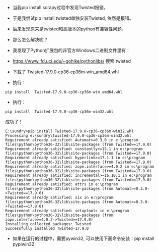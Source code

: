 - 当我pip install scrapy过程中发现Twisted报错。

- 于是我尝试pip install twisted单独安装Twisted, 依然是报错。

- 后来发现原来是twisted和高版本的python有兼容性问题。

- 那么怎么解决呢？

- 我发现了Python扩展包的非官方Windows二进制文件里有：
- https://www.lfd.uci.edu/~gohlke/pythonlibs/ 搜索 twisted
- 下载了 Twisted‑17.9.0‑cp36‑cp36m‑win_amd64.whl

- 执行：
```
pip install  Twisted‑17.9.0‑cp36‑cp36m‑win_amd64.whl
```
- 执行：
```
pip install  Twisted‑17.9.0‑cp36‑cp36m‑win32.whl
```
成功了！
```
E:\sundry>pip install Twisted-17.9.0-cp36-cp36m-win32.whl
Processing e:\sundry\twisted-17.9.0-cp36-cp36m-win32.whl
Requirement already satisfied: Automat>=0.3.0 in e:\program files\python\python36-32\lib\site-packages (from Twisted==17.9.0)
Requirement already satisfied: constantly>=15.1 in e:\program files\python\python36-32\lib\site-packages (from Twisted==17.9.0)
Requirement already satisfied: hyperlink>=17.1.1 in e:\program files\python\python36-32\lib\site-packages (from Twisted==17.9.0)
Requirement already satisfied: zope.interface>=4.0.2 in e:\program files\python\python36-32\lib\site-packages (from Twisted==17.9.0)
Requirement already satisfied: incremental>=16.10.1 in e:\program files\python\python36-32\lib\site-packages (from Twisted==17.9.0)
Requirement already satisfied: attrs in e:\program files\python\python36-32\lib\site-packages (from Automat>=0.3.0->Twisted==17.9.0)
Requirement already satisfied: six in e:\program files\python\python36-32\lib\site-packages (from Automat>=0.3.0->Twisted==17.9.0)
Requirement already satisfied: setuptools in e:\program files\python\python36-32\lib\site-packages (from zope.interface>=4.0.2->Twisted==17.9.0)
Installing collected packages: Twisted
Successfully installed Twisted-17.9.0
```

- 如果在运行的过程中，需要pywin32, 可以使用下面命令安装：pip install pypiwin32
